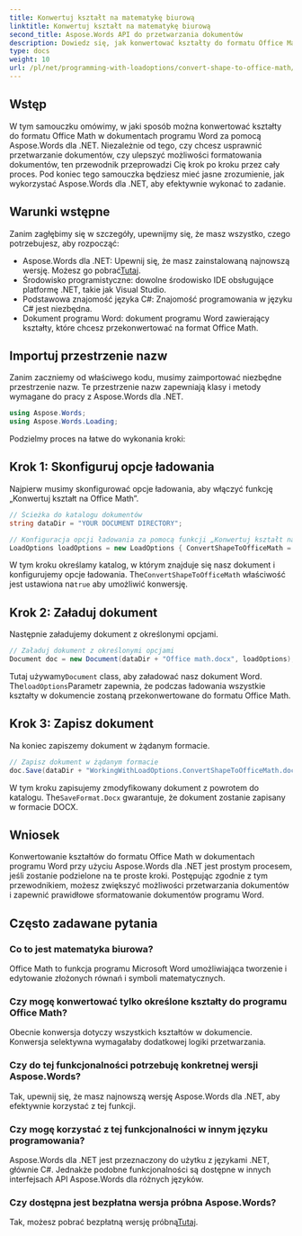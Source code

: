 ```yaml
---
title: Konwertuj kształt na matematykę biurową
linktitle: Konwertuj kształt na matematykę biurową
second_title: Aspose.Words API do przetwarzania dokumentów
description: Dowiedz się, jak konwertować kształty do formatu Office Math w dokumentach programu Word przy użyciu Aspose.Words dla .NET, korzystając z naszego przewodnika. Ulepsz formatowanie swojego dokumentu bez wysiłku.
type: docs
weight: 10
url: /pl/net/programming-with-loadoptions/convert-shape-to-office-math/
---
```

## Wstęp

W tym samouczku omówimy, w jaki sposób można konwertować kształty do formatu Office Math w dokumentach programu Word za pomocą Aspose.Words dla .NET. Niezależnie od tego, czy chcesz usprawnić przetwarzanie dokumentów, czy ulepszyć możliwości formatowania dokumentów, ten przewodnik przeprowadzi Cię krok po kroku przez cały proces. Pod koniec tego samouczka będziesz mieć jasne zrozumienie, jak wykorzystać Aspose.Words dla .NET, aby efektywnie wykonać to zadanie.

## Warunki wstępne

Zanim zagłębimy się w szczegóły, upewnijmy się, że masz wszystko, czego potrzebujesz, aby rozpocząć:

- Aspose.Words dla .NET: Upewnij się, że masz zainstalowaną najnowszą wersję. Możesz go pobrać[Tutaj](https://releases.aspose.com/words/net/).
- Środowisko programistyczne: dowolne środowisko IDE obsługujące platformę .NET, takie jak Visual Studio.
- Podstawowa znajomość języka C#: Znajomość programowania w języku C# jest niezbędna.
- Dokument programu Word: dokument programu Word zawierający kształty, które chcesz przekonwertować na format Office Math.

## Importuj przestrzenie nazw

Zanim zaczniemy od właściwego kodu, musimy zaimportować niezbędne przestrzenie nazw. Te przestrzenie nazw zapewniają klasy i metody wymagane do pracy z Aspose.Words dla .NET.

```csharp
using Aspose.Words;
using Aspose.Words.Loading;
```

Podzielmy proces na łatwe do wykonania kroki:

## Krok 1: Skonfiguruj opcje ładowania

Najpierw musimy skonfigurować opcje ładowania, aby włączyć funkcję „Konwertuj kształt na Office Math”.

```csharp
// Ścieżka do katalogu dokumentów
string dataDir = "YOUR DOCUMENT DIRECTORY";

// Konfiguracja opcji ładowania za pomocą funkcji „Konwertuj kształt na Office Math”.
LoadOptions loadOptions = new LoadOptions { ConvertShapeToOfficeMath = true };
```

 W tym kroku określamy katalog, w którym znajduje się nasz dokument i konfigurujemy opcje ładowania. The`ConvertShapeToOfficeMath` właściwość jest ustawiona na`true` aby umożliwić konwersję.

## Krok 2: Załaduj dokument

Następnie załadujemy dokument z określonymi opcjami.

```csharp
// Załaduj dokument z określonymi opcjami
Document doc = new Document(dataDir + "Office math.docx", loadOptions);
```

 Tutaj używamy`Document` class, aby załadować nasz dokument Word. The`loadOptions`Parametr zapewnia, że podczas ładowania wszystkie kształty w dokumencie zostaną przekonwertowane do formatu Office Math.

## Krok 3: Zapisz dokument

Na koniec zapiszemy dokument w żądanym formacie.

```csharp
// Zapisz dokument w żądanym formacie
doc.Save(dataDir + "WorkingWithLoadOptions.ConvertShapeToOfficeMath.docx", SaveFormat.Docx);
```

 W tym kroku zapisujemy zmodyfikowany dokument z powrotem do katalogu. The`SaveFormat.Docx` gwarantuje, że dokument zostanie zapisany w formacie DOCX.

## Wniosek

Konwertowanie kształtów do formatu Office Math w dokumentach programu Word przy użyciu Aspose.Words dla .NET jest prostym procesem, jeśli zostanie podzielone na te proste kroki. Postępując zgodnie z tym przewodnikiem, możesz zwiększyć możliwości przetwarzania dokumentów i zapewnić prawidłowe sformatowanie dokumentów programu Word.

## Często zadawane pytania

### Co to jest matematyka biurowa?  
Office Math to funkcja programu Microsoft Word umożliwiająca tworzenie i edytowanie złożonych równań i symboli matematycznych.

### Czy mogę konwertować tylko określone kształty do programu Office Math?  
Obecnie konwersja dotyczy wszystkich kształtów w dokumencie. Konwersja selektywna wymagałaby dodatkowej logiki przetwarzania.

### Czy do tej funkcjonalności potrzebuję konkretnej wersji Aspose.Words?  
Tak, upewnij się, że masz najnowszą wersję Aspose.Words dla .NET, aby efektywnie korzystać z tej funkcji.

### Czy mogę korzystać z tej funkcjonalności w innym języku programowania?  
Aspose.Words dla .NET jest przeznaczony do użytku z językami .NET, głównie C#. Jednakże podobne funkcjonalności są dostępne w innych interfejsach API Aspose.Words dla różnych języków.

### Czy dostępna jest bezpłatna wersja próbna Aspose.Words?  
 Tak, możesz pobrać bezpłatną wersję próbną[Tutaj](https://releases.aspose.com/).
